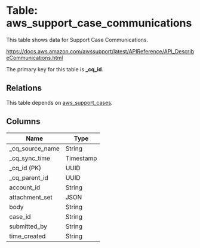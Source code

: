 # Table: aws_support_case_communications

This table shows data for Support Case Communications.

https://docs.aws.amazon.com/awssupport/latest/APIReference/API_DescribeCommunications.html

The primary key for this table is **_cq_id**.

## Relations

This table depends on [aws_support_cases](aws_support_cases).

## Columns

| Name          | Type          |
| ------------- | ------------- |
|_cq_source_name|String|
|_cq_sync_time|Timestamp|
|_cq_id (PK)|UUID|
|_cq_parent_id|UUID|
|account_id|String|
|attachment_set|JSON|
|body|String|
|case_id|String|
|submitted_by|String|
|time_created|String|